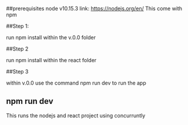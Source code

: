 ##prerequisites
node v10.15.3 link: https://nodejs.org/en/ This come with npm

##Step 1:

run npm install within the v.0.0 folder

##Step 2

run npm install within the react folder

##Step 3

within v.0.0 use the command npm run dev to run the app

## npm run dev

This runs the nodejs and react project using concurruntly
